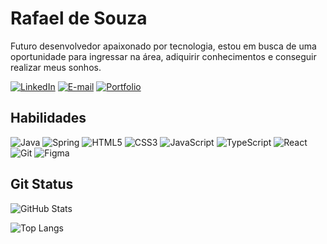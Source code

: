 # Rafael de Souza

Futuro desenvolvedor apaixonado por tecnologia, estou em busca de uma 
oportunidade para ingressar na área, adiquirir conhecimentos e conseguir realizar 
meus sonhos.

[![LinkedIn](https://img.shields.io/badge/LinkedIn-0077B5?style=for-the-badge&logo=linkedin&logoColor=white)](https://www.linkedin.com/in/rafael-souza-80309a239/)
[![E-mail](https://img.shields.io/badge/-Email-blue?style=for-the-badge&logo=microsoft-outlook&logoColor=white)](mailto:rafaelssilva131@gmail.com)
[![Portfolio](https://img.shields.io/badge/Portfolio-blue?style=for-the-badge&logo=todoist&logoColor=white)](https://seulink.com)

## Habilidades

![Java](https://img.shields.io/badge/java-%23ED8B00.svg?style=for-the-badge&logo=openjdk&logoColor=white)
![Spring](https://img.shields.io/badge/spring-%236DB33F.svg?style=for-the-badge&logo=spring&logoColor=white)
![HTML5](https://img.shields.io/badge/HTML5-E34F26?style=for-the-badge&logo=html5&logoColor=white)
![CSS3](https://img.shields.io/badge/CSS3-1572B6?style=for-the-badge&logo=css3&logoColor=white)
![JavaScript](https://img.shields.io/badge/JavaScript-F7DF1E?style=for-the-badge&logo=javascript&logoColor=black)
![TypeScript](https://img.shields.io/badge/TypeScript-007ACC?style=for-the-badge&logo=typescript&logoColor=white)
![React](https://img.shields.io/badge/React-20232A?style=for-the-badge&logo=react&logoColor=61DAFB)
![Git](https://img.shields.io/badge/GIT-E44C30?style=for-the-badge&logo=git&logoColor=white)
![Figma](https://img.shields.io/badge/Figma-696969?style=for-the-badge&logo=figma&logoColor=figma)

## Git Status

![GitHub Stats](https://github-readme-stats.vercel.app/api?username=rafaelssilva131&theme=transparent&bg_color=000&border_color=30A3DC&show_icons=true&icon_color=30A3DC&title_color=E94D5F&text_color=FFF)

![Top Langs](https://github-readme-stats-git-masterrstaa-rickstaa.vercel.app/api/top-langs/?username=rafaelssilva131&layout=compact&bg_color=000&border_color=30A3DC&title_color=E94D5F&text_color=FFF)
